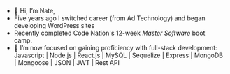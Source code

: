 - 👋 Hi, I’m Nate,
- Five years ago I switched career (from Ad Technology) and began developing WordPress sites
- Recently completed Code Nation's 12-week _Master Software_ boot camp.
- 🌱 I’m now focused on gaining proficiency with full-stack development: Javascript | Node.js | React.js | MySQL | Sequelize | Express | MongoDB | Mongoose | JSON | JWT | Rest API

